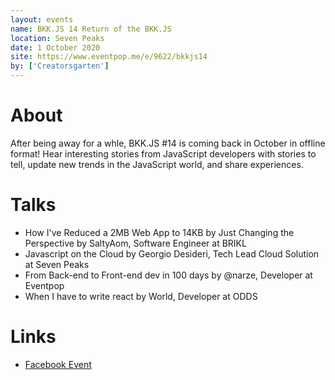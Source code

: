 ```yaml
---
layout: events
name: BKK.JS 14 Return of the BKK.JS
location: Seven Peaks
date: 1 October 2020
site: https://www.eventpop.me/e/9622/bkkjs14
by: ['Creatorsgarten']
---
```


# About

After being away for a whle, BKK.JS #14 is coming back in October in offline format! Hear interesting stories from JavaScript developers with stories to tell, update new trends in the JavaScript world, and share experiences.

# Talks

- How I've Reduced a 2MB Web App to 14KB by Just Changing the Perspective by SaltyAom, Software Engineer at BRIKL
- Javascript on the Cloud by Georgio Desideri, Tech Lead Cloud Solution at Seven Peaks
- From Back-end to Front-end dev in 100 days by @narze, Developer at Eventpop
- When I have to write react by World, Developer at ODDS

# Links

- [Facebook Event](https://www.facebook.com/events/348223013213549/)

